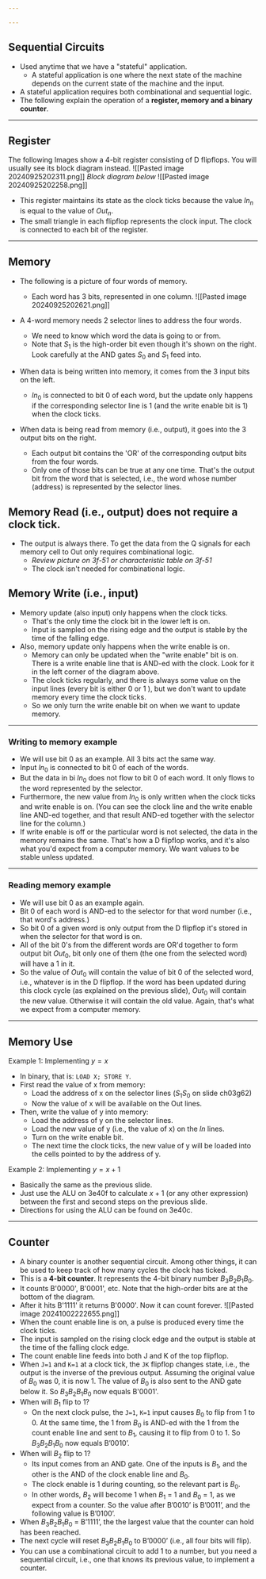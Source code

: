 ```yaml
---

---
```

## Sequential Circuits

- Used anytime that we have a "stateful" application.
	- A stateful application is one where the next state of the machine depends on the current state of the machine and the input. 
- A stateful application requires both combinational and sequential logic.
- The following explain the operation of a **register, memory and a binary counter**.
---
## Register

The following Images show a 4-bit register consisting of D flipflops. You will usually see its block diagram instead.
![[Pasted image 20240925202311.png]]
*Block diagram below*
![[Pasted image 20240925202258.png]]

- This register maintains its state as the clock ticks because the value $ln_n$ is equal to the value of $Out_n$. 
- The small triangle in each flipflop represents the clock input. The clock is connected to each bit of the register.
---
## Memory

- The following is a picture of four words of memory.
	- Each word has 3 bits, represented in one column.
![[Pasted image 20240925202621.png]]

- A 4-word memory needs 2 selector lines to address the four words.
	- We need to know which word the data is going to or from.
	- Note that $S_1$ is the high-order bit even though it's shown on the right. Look carefully at the AND gates $S_0$ and $S_1$ feed into.
- When data is being written into memory, it comes from the 3 input bits on the left.
	- $ln_0$ is connected to bit 0 of each word, but the update only happens if the corresponding selector line is 1 (and the write enable bit is 1) when the clock ticks.
- When data is being read from memory (i.e., output), it goes into the 3 output bits on the right.
	- Each output bit contains the 'OR' of the corresponding output bits from the four words.
	- Only one of those bits can be true at any one time. That's the output bit from the word that is selected, i.e., the word whose number (address) is represented by the selector lines.
## Memory Read (i.e., output) does not require a clock tick.

- The output is always there. To get the data from the Q signals for each memory cell to Out only requires combinational logic. 
	- *Review picture on 3f-51 or characteristic table on 3f-51*
	- The clock isn't needed for combinational logic.

## Memory Write (i.e., input)

- Memory update (also input) only happens when the clock ticks.
	- That's the only time the clock bit in the lower left is on.
	- Input is sampled on the rising edge and the output is stable by the time of the falling edge.
- Also, memory update only happens when the write enable is on.
	- Memory can only be updated when the "write enable" bit is on. There is a write enable line that is AND-ed with the clock. Look for it in the left corner of the diagram above.
	- The clock ticks regularly, and there is always some value on the input lines (every bit is either 0 or 1 ), but we don't want to update memory every time the clock ticks.
	- So we only turn the write enable bit on when we want to update memory.
---
### Writing to memory example
- We will use bit 0 as an example. All 3 bits act the same way. 
- Input $ln_0$ is connected to bit 0 of each of the words.
- But the data in bi $ln_0$ does not flow to bit 0 of each word. It only flows to the word represented by the selector.
- Furthermore, the new value from $ln_0$ is only written when the clock ticks and write enable is on. (You can see the clock line and the write enable line AND-ed together, and that result AND-ed together with the selector line for the column.)
- If write enable is off or the particular word is not selected, the data in the memory remains the same. That's how a D flipflop works, and it's also what you'd expect from a computer memory. We want values to be stable unless updated.
---
### Reading memory example
- We will use bit 0 as an example again.
- Bit 0 of each word is AND-ed to the selector for that word number (i.e., that word's address.)
- So bit 0 of a given word is only output from the D flipflop it's stored in when the selector for that word is on.
- All of the bit 0's from the different words are OR'd together to form output bit $Out_0$, bit only one of them (the one from the selected word) will have a 1 in it.
- So the value of $Out_0$ will contain the value of bit 0 of the selected word, i.e., whatever is in the D flipflop. If the word has been updated during this clock cycle (as explained on the previous slide), $Out_0$ will contain the new value. Otherwise it will contain the old value. Again, that's what we expect from a computer memory.
---
## Memory Use
Example 1: Implementing $y = x$
- In binary, that is: `LOAD X; STORE Y`.
- First read the value of x from memory:
	- Load the address of x on the selector lines ($S_1 S_0$ on slide ch03g62)
	- Now the value of x will be available on the Out lines.
- Then, write the value of y into memory:
	- Load the address of y on the selector lines.
	- Load the new value of y (i.e., the value of x) on the $ln$ lines.
	- Turn on the write enable bit.
	- The next time the clock ticks, the new value of y will be loaded into the cells pointed to by the address of y.

Example 2: Implementing $y= x + 1$
- Basically the same as the previous slide.
- Just use the ALU on 3e40f to calculate $x+1$ (or any other expression) between the first and second steps on the previous slide. 
- Directions for using the ALU can be found on 3e40c.
---
## Counter
- A binary counter is another sequential circuit. Among other things, it can be used to keep track of how many cycles the clock has ticked. 
- This is a **4-bit counter**. It represents the 4-bit binary number $B_3 B_2 B_1 B_0$.
- It counts B'0000', B'0001', etc. Note that the high-order bits are at the bottom of the diagram.
- After it hits B'1111' it returns B'0000'. Now it can count forever.
![[Pasted image 20241002222655.png]]
- When the count enable line is on, a pulse is produced every time the clock ticks.
- The input is sampled on the rising clock edge and the output is stable at the time of the falling clock edge.
- The count enable line feeds into both J and K of the top flipflop.
- When `J=1` and `K=1` at a clock tick, the `JK` flipflop changes state, i.e., the output is the inverse of the previous output. Assuming the original value of $B_0$ was 0, it is now 1. The value of $B_0$ is also sent to the AND gate below it. So $B_3 B_2 B_1 B_0$ now equals B'0001'.
- When will $B_1$ flip to 1?
	- On the next clock pulse, the `J=1`, `K=1` input causes $B_0$ to flip from 1 to 0. At the same time, the 1 from $B_0$ is AND-ed with the 1 from the count enable line and sent to $B_1$, causing it to flip from 0 to 1. So $B_3 B_2 B_1 B_0$ now equals B’0010’.
- When will $B_2$ flip to 1?
	- Its input comes from an AND gate. One of the inputs is $B_1$, and the other is the AND of the clock enable line and $B_0$.
	- The clock enable is 1 during counting, so the relevant part is $B_0$.
	- In other words, $B_2$ will become 1 when $B_1$ = 1 and $B_0$ = 1, as we expect from a counter. So the value after B’0010’ is B’0011’, and the following value is B’0100’.
- When $B_3 B_2 B_1 B_0$ = B’1111’, the the largest value that the counter can hold has been reached.
- The next cycle will reset $B_3 B_2 B_1 B_0$ to B’0000’ (i.e., all four bits will flip).
- You can use a combinational circuit to add 1 to a number, but you need a sequential circuit, i.e., one that knows its previous value, to implement a counter.